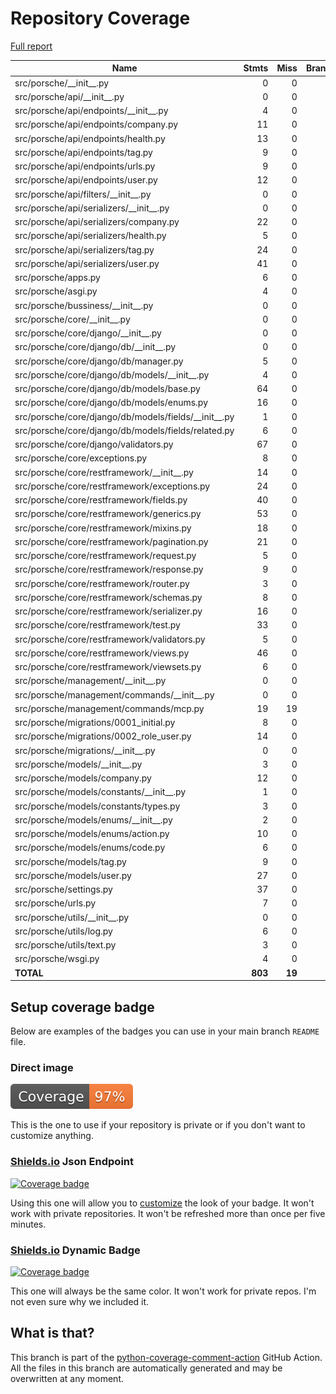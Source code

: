 # Repository Coverage

[Full report](https://htmlpreview.github.io/?https://github.com/noHairMan/nhm-django-infra/blob/python-coverage-comment-action-data/htmlcov/index.html)

| Name                                                     |    Stmts |     Miss |   Branch |   BrPart |   Cover |   Missing |
|--------------------------------------------------------- | -------: | -------: | -------: | -------: | ------: | --------: |
| src/porsche/\_\_init\_\_.py                              |        0 |        0 |        0 |        0 |    100% |           |
| src/porsche/api/\_\_init\_\_.py                          |        0 |        0 |        0 |        0 |    100% |           |
| src/porsche/api/endpoints/\_\_init\_\_.py                |        4 |        0 |        0 |        0 |    100% |           |
| src/porsche/api/endpoints/company.py                     |       11 |        0 |        0 |        0 |    100% |           |
| src/porsche/api/endpoints/health.py                      |       13 |        0 |        0 |        0 |    100% |           |
| src/porsche/api/endpoints/tag.py                         |        9 |        0 |        0 |        0 |    100% |           |
| src/porsche/api/endpoints/urls.py                        |        9 |        0 |        0 |        0 |    100% |           |
| src/porsche/api/endpoints/user.py                        |       12 |        0 |        0 |        0 |    100% |           |
| src/porsche/api/filters/\_\_init\_\_.py                  |        0 |        0 |        0 |        0 |    100% |           |
| src/porsche/api/serializers/\_\_init\_\_.py              |        0 |        0 |        0 |        0 |    100% |           |
| src/porsche/api/serializers/company.py                   |       22 |        0 |        0 |        0 |    100% |           |
| src/porsche/api/serializers/health.py                    |        5 |        0 |        0 |        0 |    100% |           |
| src/porsche/api/serializers/tag.py                       |       24 |        0 |        0 |        0 |    100% |           |
| src/porsche/api/serializers/user.py                      |       41 |        0 |        0 |        0 |    100% |           |
| src/porsche/apps.py                                      |        6 |        0 |        0 |        0 |    100% |           |
| src/porsche/asgi.py                                      |        4 |        0 |        0 |        0 |    100% |           |
| src/porsche/bussiness/\_\_init\_\_.py                    |        0 |        0 |        0 |        0 |    100% |           |
| src/porsche/core/\_\_init\_\_.py                         |        0 |        0 |        0 |        0 |    100% |           |
| src/porsche/core/django/\_\_init\_\_.py                  |        0 |        0 |        0 |        0 |    100% |           |
| src/porsche/core/django/db/\_\_init\_\_.py               |        0 |        0 |        0 |        0 |    100% |           |
| src/porsche/core/django/db/manager.py                    |        5 |        0 |        0 |        0 |    100% |           |
| src/porsche/core/django/db/models/\_\_init\_\_.py        |        4 |        0 |        0 |        0 |    100% |           |
| src/porsche/core/django/db/models/base.py                |       64 |        0 |       16 |        0 |    100% |           |
| src/porsche/core/django/db/models/enums.py               |       16 |        0 |        0 |        0 |    100% |           |
| src/porsche/core/django/db/models/fields/\_\_init\_\_.py |        1 |        0 |        0 |        0 |    100% |           |
| src/porsche/core/django/db/models/fields/related.py      |        6 |        0 |        0 |        0 |    100% |           |
| src/porsche/core/django/validators.py                    |       67 |        0 |       30 |        0 |    100% |           |
| src/porsche/core/exceptions.py                           |        8 |        0 |        2 |        0 |    100% |           |
| src/porsche/core/restframework/\_\_init\_\_.py           |       14 |        0 |        0 |        0 |    100% |           |
| src/porsche/core/restframework/exceptions.py             |       24 |        0 |        4 |        0 |    100% |           |
| src/porsche/core/restframework/fields.py                 |       40 |        0 |        2 |        0 |    100% |           |
| src/porsche/core/restframework/generics.py               |       53 |        0 |       20 |        0 |    100% |           |
| src/porsche/core/restframework/mixins.py                 |       18 |        0 |        0 |        0 |    100% |           |
| src/porsche/core/restframework/pagination.py             |       21 |        0 |        0 |        0 |    100% |           |
| src/porsche/core/restframework/request.py                |        5 |        0 |        0 |        0 |    100% |           |
| src/porsche/core/restframework/response.py               |        9 |        0 |        0 |        0 |    100% |           |
| src/porsche/core/restframework/router.py                 |        3 |        0 |        0 |        0 |    100% |           |
| src/porsche/core/restframework/schemas.py                |        8 |        0 |        2 |        0 |    100% |           |
| src/porsche/core/restframework/serializer.py             |       16 |        0 |        2 |        0 |    100% |           |
| src/porsche/core/restframework/test.py                   |       33 |        0 |        0 |        0 |    100% |           |
| src/porsche/core/restframework/validators.py             |        5 |        0 |        0 |        0 |    100% |           |
| src/porsche/core/restframework/views.py                  |       46 |        0 |       20 |        0 |    100% |           |
| src/porsche/core/restframework/viewsets.py               |        6 |        0 |        0 |        0 |    100% |           |
| src/porsche/management/\_\_init\_\_.py                   |        0 |        0 |        0 |        0 |    100% |           |
| src/porsche/management/commands/\_\_init\_\_.py          |        0 |        0 |        0 |        0 |    100% |           |
| src/porsche/management/commands/mcp.py                   |       19 |       19 |        0 |        0 |      0% |      1-31 |
| src/porsche/migrations/0001\_initial.py                  |        8 |        0 |        0 |        0 |    100% |           |
| src/porsche/migrations/0002\_role\_user.py               |       14 |        0 |        0 |        0 |    100% |           |
| src/porsche/migrations/\_\_init\_\_.py                   |        0 |        0 |        0 |        0 |    100% |           |
| src/porsche/models/\_\_init\_\_.py                       |        3 |        0 |        0 |        0 |    100% |           |
| src/porsche/models/company.py                            |       12 |        0 |        0 |        0 |    100% |           |
| src/porsche/models/constants/\_\_init\_\_.py             |        1 |        0 |        0 |        0 |    100% |           |
| src/porsche/models/constants/types.py                    |        3 |        0 |        0 |        0 |    100% |           |
| src/porsche/models/enums/\_\_init\_\_.py                 |        2 |        0 |        0 |        0 |    100% |           |
| src/porsche/models/enums/action.py                       |       10 |        0 |        0 |        0 |    100% |           |
| src/porsche/models/enums/code.py                         |        6 |        0 |        0 |        0 |    100% |           |
| src/porsche/models/tag.py                                |        9 |        0 |        0 |        0 |    100% |           |
| src/porsche/models/user.py                               |       27 |        0 |        0 |        0 |    100% |           |
| src/porsche/settings.py                                  |       37 |        0 |        0 |        0 |    100% |           |
| src/porsche/urls.py                                      |        7 |        0 |        0 |        0 |    100% |           |
| src/porsche/utils/\_\_init\_\_.py                        |        0 |        0 |        0 |        0 |    100% |           |
| src/porsche/utils/log.py                                 |        6 |        0 |        0 |        0 |    100% |           |
| src/porsche/utils/text.py                                |        3 |        0 |        0 |        0 |    100% |           |
| src/porsche/wsgi.py                                      |        4 |        0 |        0 |        0 |    100% |           |
|                                                **TOTAL** |  **803** |   **19** |   **98** |    **0** | **98%** |           |


## Setup coverage badge

Below are examples of the badges you can use in your main branch `README` file.

### Direct image

[![Coverage badge](https://raw.githubusercontent.com/noHairMan/nhm-django-infra/python-coverage-comment-action-data/badge.svg)](https://htmlpreview.github.io/?https://github.com/noHairMan/nhm-django-infra/blob/python-coverage-comment-action-data/htmlcov/index.html)

This is the one to use if your repository is private or if you don't want to customize anything.

### [Shields.io](https://shields.io) Json Endpoint

[![Coverage badge](https://img.shields.io/endpoint?url=https://raw.githubusercontent.com/noHairMan/nhm-django-infra/python-coverage-comment-action-data/endpoint.json)](https://htmlpreview.github.io/?https://github.com/noHairMan/nhm-django-infra/blob/python-coverage-comment-action-data/htmlcov/index.html)

Using this one will allow you to [customize](https://shields.io/endpoint) the look of your badge.
It won't work with private repositories. It won't be refreshed more than once per five minutes.

### [Shields.io](https://shields.io) Dynamic Badge

[![Coverage badge](https://img.shields.io/badge/dynamic/json?color=brightgreen&label=coverage&query=%24.message&url=https%3A%2F%2Fraw.githubusercontent.com%2FnoHairMan%2Fnhm-django-infra%2Fpython-coverage-comment-action-data%2Fendpoint.json)](https://htmlpreview.github.io/?https://github.com/noHairMan/nhm-django-infra/blob/python-coverage-comment-action-data/htmlcov/index.html)

This one will always be the same color. It won't work for private repos. I'm not even sure why we included it.

## What is that?

This branch is part of the
[python-coverage-comment-action](https://github.com/marketplace/actions/python-coverage-comment)
GitHub Action. All the files in this branch are automatically generated and may be
overwritten at any moment.